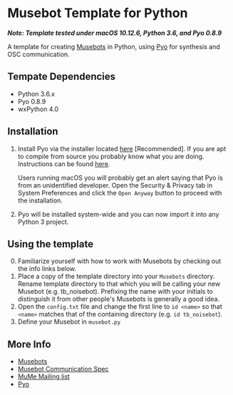 # Musebot Template for Python

_**Note: Template tested under macOS 10.12.6, Python 3.6, and Pyo 0.8.9**_

A template for creating [Musebots](http://musicalmetacreation.org/musebots/) in Python, using [Pyo](http://ajaxsoundstudio.com/) for synthesis and OSC communication.

## Tempate Dependencies

- Python 3.6.x
- Pyo 0.8.9
- wxPython 4.0

## Installation

1. Install Pyo via the installer located [here](http://ajaxsoundstudio.com/software/pyo/) [Recommended]. If you are apt to compile from source you probably know what you are doing. Instructions can be found [here](http://ajaxsoundstudio.com/pyodoc/compiling.html).

   Users running macOS you will probably get an alert saying that Pyo is from an unidentified developer. Open the Security & Privacy tab in System Preferences and click the `Open Anyway` button to proceed with the installation.

2. Pyo will be installed system-wide and you can now import it into any Python 3 project.

## Using the template

0. Familiarize yourself with how to work with Musebots by checking out the info links below.
1. Place a copy of the template directory into your `Musebots` directory. Rename template directory to that which you will be calling your new Musebot (e.g. tb_noisebot). Prefixing the name with your initials to distinguish it from other people's Musebots is generally a good idea.
2. Open the `config.txt` file and change the first line to `id <name>` so that `<name>` matches that of the containing directory (e.g. `id tb_noisebot`).
3. Define your Musebot in `musebot.py`

## More Info

- [Musebots](http://musicalmetacreation.org/musebots/)
- [Musebot Communication Spec](https://docs.google.com/document/d/1UtdLYsOErzXKNFxrM7utHeFXgPNcC_w40lTtUxtCYO8)
- [MuMe Mailing list](https://groups.google.com/forum/#!forum/musicalmetacreation)
- [Pyo](http://ajaxsoundstudio.com/software/pyo/)
